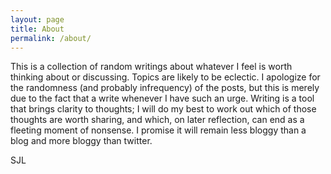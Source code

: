 ```yaml
---
layout: page
title: About
permalink: /about/
---
```


This is a collection of random writings about whatever I feel is worth thinking about or discussing. Topics are likely to be eclectic. I apologize for the randomness (and probably infrequency) of the posts, but this is merely due to the fact that a write whenever I have such an urge. Writing is a tool that brings clarity to thoughts; I will do my best to work out which of those thoughts are worth sharing, and which, on later reflection, can end as a fleeting moment of nonsense. I promise it will remain less bloggy than a blog and more bloggy than twitter.

SJL
